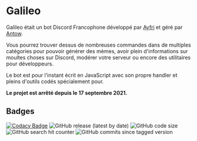 # Galileo

Galileo était un bot Discord Francophone développé par [Ayfri](https://github.com/Ayfri) et géré par [Antow](https://github.com/Antoww).

Vous pourrez trouver dessus de nombreuses commandes dans de multiples catégories pour pouvoir générer des mèmes, avoir plein d'informations sur moultes choses sur Discord, modérer votre serveur ou
encore des utilitaires pour développeurs.

Le bot est pour l'instant écrit en JavaScript avec son propre handler et pleins d'outils codés spécialement pour.

**Le projet est arrêté depuis le 17 septembre 2021.**

## Badges

[![Codacy Badge](https://app.codacy.com/project/badge/Grade/0aa0d7d84b314b3480fbafd044c5aa88)](https://www.codacy.com?utm_source=github.com&utm_medium=referral&utm_content=Galileo-Bot/galileo&utm_campaign=Badge_Grade)
![GitHub release (latest by date)](https://img.shields.io/github/v/release/Galileo-Bot/galileo?label=Version)
![GitHub code size](https://img.shields.io/github/languages/code-size/Galileo-Bot/galileo?logo=github&label=Code%20size)
![GitHub search hit counter](https://img.shields.io/github/search/Galileo-Bot/Galileo/todo?label=Todo%20counter&logo=webstorm)
![GitHub commits since tagged version](https://img.shields.io/github/commits-since/Galileo-Bot/galileo/1.1.0?logo=github&label=Commits%20since%20last%20release)
